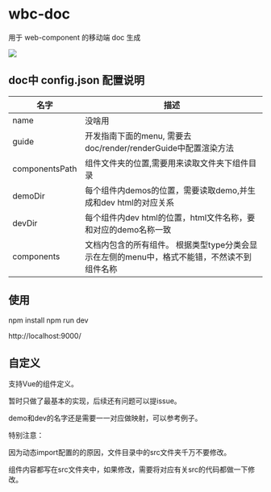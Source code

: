 # wbc-doc
用于 web-component 的移动端 doc 生成

<img src="http://img.gbyyh.com/img.png">

## doc中 config.json 配置说明

| 名字           | 描述         |
| -------------- | ------------------- |
| name           | 没啥用      |
| guide          | 开发指南下面的menu, 需要去doc/render/renderGuide中配置渲染方法      |
| componentsPath | 组件文件夹的位置,需要用来读取文件夹下组件目录 |
| demoDir | 每个组件内demos的位置，需要读取demo,并生成和dev html的对应关系 |
| devDir | 每个组件内dev html的位置，html文件名称，要和对应的demo名称一致 |
| components | 文档内包含的所有组件。 根据类型type分类会显示在左侧的menu中，格式不能错，不然读不到组件名称  |

## 使用

npm install
npm run dev

http://localhost:9000/

## 自定义

支持Vue的组件定义。

暂时只做了最基本的实现，后续还有问题可以提issue。

demo和dev的名字还是需要一一对应做映射，可以参考例子。

特别注意：

因为动态import配置的的原因，文件目录中的src文件夹千万不要修改。

组件内容都写在src文件夹中，如果修改，需要将对应有关src的代码都做一下修改。
